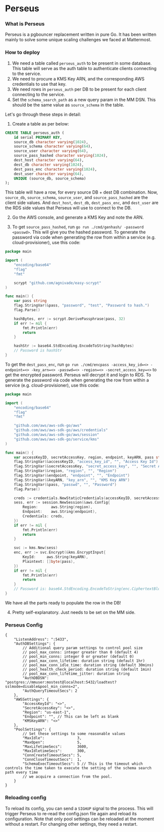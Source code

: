 # Perseus

### What is Perseus

Perseus is a pgbouncer replacement written in pure Go. It has been written mainly to solve some unique scaling challenges we faced at Mattermost.

### How to deploy

1. We need a table called `perseus_auth` to be present in some database. This table will serve as the auth table to authenticate clients connecting to the service.
2. We need to procure a KMS Key ARN, and the corresponding AWS credentials to use that key.
3. We need rows in `perseus_auth` per DB to be present for each client connecting to the service.
4. Set the `schema_search_path` as a new query param in the MM DSN. This should be the same value as `source_schema` in the table.

Let's go through these steps in detail:
1. Create a table as per below:

```sql
CREATE TABLE perseus_auth (
    id serial PRIMARY KEY,
    source_db character varying(1024),
    source_schema character varying(64),
    source_user character varying(64),
    source_pass_hashed character varying(1024),
    dest_host character varying(64),
    dest_db character varying(1024),
    dest_pass_enc character varying(1024),
    dest_user character varying(64),
    UNIQUE (source_db, source_schema)
);
```

This table will have a row, for every source DB + dest DB combination. Now, `source_db`, `source_schema`, `source_user`, and `source_pass_hashed` are the client side values. And `dest_host`, `dest_db`, `dest_pass_enc`, and `dest_user` are the RDS side values that Perseus will use to connect to the DB.

2. Go the AWS console, and generate a KMS Key and note the ARN.

3. To get `source_pass_hashed`, run `go run ./cmd/genhash/ -password <passwd>`. This will give you the hashed password. To generate the password via code when generating the row from within a service (e.g. cloud-provisioner), use this code:

```go
package main

import (
	"encoding/base64"
	"flag"
	"fmt"

	scrypt "github.com/agnivade/easy-scrypt"
)

func main() {
	var pass string
	flag.StringVar(&pass, "password", "test", "Password to hash.")
	flag.Parse()

	hashBytes, err := scrypt.DerivePassphrase(pass, 32)
	if err != nil {
		fmt.Println(err)
		return
	}

	hashStr := base64.StdEncoding.EncodeToString(hashBytes)
	// Password is hashStr
}
```

To get the `dest_pass_enc`, run `go run ./cmd/encpass -access_key_id=<> -endpoint=<> -key_arn=<> -passwd=<> -region=<> -secret_access_key=<>` to get the encrypted password. Perseus will decrypt it and login to RDS. To generate the password via code when generating the row from within a service (e.g. cloud-provisioner), use this code:

```go
package main

import (
	"encoding/base64"
	"flag"
	"fmt"

	"github.com/aws/aws-sdk-go/aws"
	"github.com/aws/aws-sdk-go/aws/credentials"
	"github.com/aws/aws-sdk-go/aws/session"
	"github.com/aws/aws-sdk-go/service/kms"
)

func main() {
	var accessKeyID, secretAccessKey, region, endpoint, keyARN, pass string
	flag.StringVar(&accessKeyID, "access_key_id", "", "Access Key Id")
	flag.StringVar(&secretAccessKey, "secret_access_key", "", "Secret Access Key")
	flag.StringVar(&region, "region", "", "Region")
	flag.StringVar(&endpoint, "endpoint", "", "Endpoint")
	flag.StringVar(&keyARN, "key_arn", "", "KMS Key ARN")
	flag.StringVar(&pass, "passwd", "", "Password")
	flag.Parse()

	creds := credentials.NewStaticCredentials(accessKeyID, secretAccessKey, "")
	sess, err := session.NewSession(&aws.Config{
		Region:      aws.String(region),
		Endpoint:    aws.String(endpoint),
		Credentials: creds,
	})
	if err != nil {
		fmt.Println(err)
		return
	}

	svc := kms.New(sess)
	enc, err := svc.Encrypt(&kms.EncryptInput{
		KeyId:     aws.String(keyARN),
		Plaintext: []byte(pass),
	})
	if err != nil {
		fmt.Println(err)
		return
	}
	// Password is: base64.StdEncoding.EncodeToString(enc.CiphertextBlob))
}
```

We have all the parts ready to populate the row in the DB!

4. Pretty self-explanatory. Just needs to be set on the MM side.

### Perseus Config

```
{
    "ListenAddress": ":5433",
    "AuthDBSettings": {
        // Additional query param settings to control pool size
        // pool_max_conns: integer greater than 0 (default 4)
        // pool_min_conns: integer 0 or greater (default 0)
        // pool_max_conn_lifetime: duration string (default 1hr)
        // pool_max_conn_idle_time: duration string (default 30mins)
        // pool_health_check_period: duration string (default 1min)
        // pool_max_conn_lifetime_jitter: duration string
        "AuthDBDSN": "postgres://mmuser:mostest@localhost:5432/loadtest?sslmode=disable&pool_min_conns=2",
        "AuthQueryTimeoutSecs": 2
    },
    "AWSSettings": {
        "AccessKeyId": "<>",
        "SecretAccessKey": "<>",
        "Region": "us-east-1",
        "Endpoint": "", // This can be left as blank
        "KMSKeyARN": "<>"
    },
    "PoolSettings": {
        // Set these settings to some reasonable values
        "MaxIdle":               3,
        "MaxOpen":               5,
        "MaxLifetimeSecs":       3600,
        "MaxIdletimeSecs":       300,
        "ConnCreateTimeoutSecs": 5,
        "ConnCloseTimeoutSecs":  1,
        "SchemaExecTimeoutSecs": 5 // This is the timeout which controls the time taken to execute the setting of the schema search path every time
        // we acquire a connection from the pool.
    }
}
```

### Reloading config

To reload its config, you can send a `SIGHUP` signal to the process. This will trigger Perseus to re-read the config.json file again and reload its configuration. Note that only pool settings can be reloaded at the moment without a restart. For changing other settings, they need a restart.

